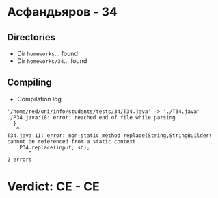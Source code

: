 # Асфандьяров - 34
## Directories
- Dir `homeworks`... found
- Dir `homeworks/34`... found
## Compiling
- Compilation log
```
'/home/red/uni/info/students/tests/34/T34.java' -> './T34.java'
./P34.java:18: error: reached end of file while parsing
  }
   ^
T34.java:11: error: non-static method replace(String,StringBuilder) cannot be referenced from a static context
    P34.replace(input, sb);
       ^
2 errors

```
# Verdict: **CE** - CE
